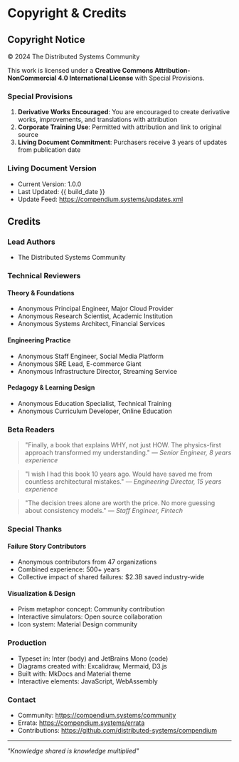 # Copyright & Credits

## Copyright Notice

© 2024 The Distributed Systems Community

This work is licensed under a **Creative Commons Attribution-NonCommercial 4.0 International License** with Special Provisions.

### Special Provisions

1. **Derivative Works Encouraged**: You are encouraged to create derivative works, improvements, and translations with attribution
2. **Corporate Training Use**: Permitted with attribution and link to original source
3. **Living Document Commitment**: Purchasers receive 3 years of updates from publication date

### Living Document Version

- Current Version: 1.0.0
- Last Updated: {{ build_date }}
- Update Feed: https://compendium.systems/updates.xml

## Credits

### Lead Authors
- The Distributed Systems Community

### Technical Reviewers

#### Theory & Foundations
- Anonymous Principal Engineer, Major Cloud Provider
- Anonymous Research Scientist, Academic Institution
- Anonymous Systems Architect, Financial Services

#### Engineering Practice
- Anonymous Staff Engineer, Social Media Platform
- Anonymous SRE Lead, E-commerce Giant
- Anonymous Infrastructure Director, Streaming Service

#### Pedagogy & Learning Design
- Anonymous Education Specialist, Technical Training
- Anonymous Curriculum Developer, Online Education

### Beta Readers

> "Finally, a book that explains WHY, not just HOW. The physics-first approach transformed my understanding."
> — *Senior Engineer, 8 years experience*

> "I wish I had this book 10 years ago. Would have saved me from countless architectural mistakes."
> — *Engineering Director, 15 years experience*

> "The decision trees alone are worth the price. No more guessing about consistency models."
> — *Staff Engineer, Fintech*

### Special Thanks

#### Failure Story Contributors
- Anonymous contributors from 47 organizations
- Combined experience: 500+ years
- Collective impact of shared failures: $2.3B saved industry-wide

#### Visualization & Design
- Prism metaphor concept: Community contribution
- Interactive simulators: Open source collaboration
- Icon system: Material Design community

### Production

- Typeset in: Inter (body) and JetBrains Mono (code)
- Diagrams created with: Excalidraw, Mermaid, D3.js
- Built with: MkDocs and Material theme
- Interactive elements: JavaScript, WebAssembly

### Contact

- Community: https://compendium.systems/community
- Errata: https://compendium.systems/errata
- Contributions: https://github.com/distributed-systems/compendium

---

*"Knowledge shared is knowledge multiplied"*